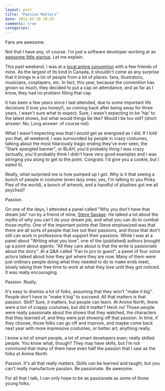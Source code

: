 ```yaml
---
layout: post
title: "Passion Matters"
date: 2012-05-28 20:25
comments: true
categories: 
---
```

Fans are awesome.

Not that I have any, of course. I'm just a software developer working at an [awesome little startup][willet]. Let me explain.

This past weekend, I was at a [local anime convention][animeNorth] with a few friends of mine. As the largest of its kind in Canada, it shouldn't come as any surprise that it brings in a lot of people from a lot of places: fans, illustrators, musicians, cosplayers, etc. In fact, this year, because the convention has grown so much, they decided to put a cap on attendance, and as far as I know, they had no problem filling that cap.

It has been a few years since I last attended, due to some important life decisions (I love you honey!), so coming back after being away for three years, I wasn't sure what to expect. Sure, I wasn't expecting to be 'hip' to the latest shows, but what would things be like? Would I be too old? (short answer: No; Long answer: of course not)

What I wasn't expecting was that I would get as energized as I did. If I told you that, all weekend, I was surrounded by people in crazy costumes, talking about the most hilariously tragic ending they've ever seen, the "Stark spangled banner", or BLAH, you'd probably thing I was crazy (actually, you'd probably think I didn't have very good examples and I was stringing you along to get to the point. Congrats: I'd give you a cookie, but I eated it).

Really, what surprised me is how pumped up I got. Why is it that seeing a bunch of people in costume (even lazy ones; yes, I'm talking to you Pinky Pies of the world), a bunch of artwork, and a handful of plushies got me all psyched?

Passion.

On one of the days, I attended a panel called "Why you don't have that dream job" run by a friend of mine, [Steve Savage][steveSavage]. He talked a lot about the myths of why you can't do your dream job, and what you can do to combat those myths. One of the important points that Steve emphasized was that there are all sorts of people that live out their passions, and those that don't still can work in professions that support their passions. While I was at a panel about "Writing what you love", one of the (published) authors brought up a point about agents: "All they care about is that the write is passionate about the story". At a Q&A called "Fan to pro to guest", a panel of four voice actors talked about how they got where they are now. Many of them were just ordinary people doing what they needed to do to make ends meet, slowly taking their free time to work at what they love until they got noticed. It was really encouraging.

Passion. Really.

It's easy to dismiss a lot of folks, assuming that they won't "make it big". People don't have to "make it big" to succeed. All that matters is that passion. Skill? Sure, it matters, but people can learn. At Anime North, there were a ton of crappy costumes, but did it matter? Heck no! Those people were really passionate about the shows that they watched, the characters that they learned of, and they were just showing off that passion. In time, if they choose, those folks can go off and improve, and maybe come back next year with more impressive costumes, or better art; anything really.

I know a lot of smart people, a lot of smart developers even; really skilled people. You know what, though? They may have skills, but I'm not convinced that many of them have even half the passion that I saw as the folks at Anime North.

Passion. It's all that really matters. Skills can be learned and taught, but you can't really manufacture passion. Be passionate. Be awesome.

For all that I talk, I can only hope to be as passionate as some of those young folks.

[willet]: http://www.willetinc.com "Willet"
[animeNorth]: http://www.animenorth.com "Anime North"
[steveSavage]: http://www.stevensavage.com/ "Steve Savage"
